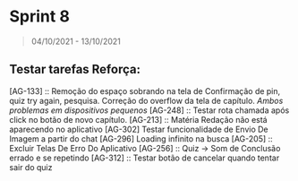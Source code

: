 # Sprint 8
>04/10/2021 - 13/10/2021
## Testar tarefas Reforça:
[AG-133] :: Remoção do espaço sobrando na tela de Confirmação de pin, quiz try again, pesquisa. Correção do overflow da tela de capítulo. *Ambos problemas em dispositivos pequenos*
[AG-248] :: Testar rota chamada após click no botão de novo capítulo.
[AG-213] :: Matéria Redação não está aparecendo no aplicativo
[AG-302] Testar funcionalidade de Envio De Imagem a partir do chat
[AG-296] Loading infinito na busca
[AG-205] :: Excluir Telas De Erro Do Aplicativo
[AG-256] :: Quiz -> Som de Conclusão errado e se repetindo
[AG-312] :: Testar botão de cancelar quando tentar sair do quiz